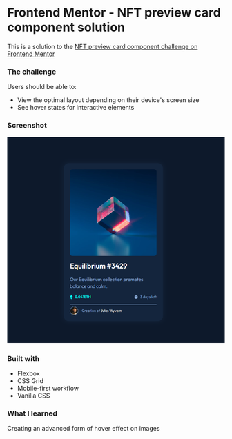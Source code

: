 # Frontend Mentor - NFT preview card component solution

This is a solution to the [NFT preview card component challenge on Frontend Mentor](https://www.frontendmentor.io/challenges/nft-preview-card-component-SbdUL_w0U)


### The challenge

Users should be able to:

- View the optimal layout depending on their device's screen size
- See hover states for interactive elements

### Screenshot

![](Screenshot.png)


### Built with

- Flexbox
- CSS Grid
- Mobile-first workflow
- Vanilla CSS


### What I learned

Creating an advanced form of hover effect on images
